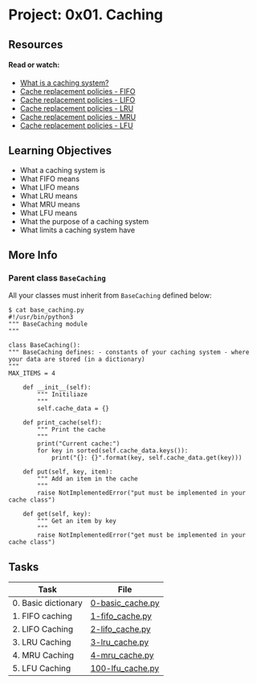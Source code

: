 # Project: 0x01. Caching

## Resources

#### Read or watch:

- [What is a caching system?](https://aws.amazon.com/caching/#:~:text=A%20cache's%20primary%20purpose%20is,is%20usually%20complete%20and%20durable.)
- [Cache replacement policies - FIFO](https://en.wikipedia.org/wiki/Cache_replacement_policies#First_In_First_Out_%28FIFO%29)
- [Cache replacement policies - LIFO](https://www.youtube.com/watch?v=7lxAfszjy68)
- [Cache replacement policies - LRU](https://www.youtube.com/watch?v=_Hh-NcdbHCY)
- [Cache replacement policies - MRU](https://www.youtube.com/watch?v=_Hh-NcdbHCY)
- [Cache replacement policies - LFU](https://www.youtube.com/watch?v=_Hh-NcdbHCY)

## Learning Objectives

- What a caching system is
- What FIFO means
- What LIFO means
- What LRU means
- What MRU means
- What LFU means
- What the purpose of a caching system
- What limits a caching system have

## More Info

### Parent class `BaseCaching`

All your classes must inherit from `BaseCaching` defined below:

```
$ cat base_caching.py
#!/usr/bin/python3
""" BaseCaching module
"""

class BaseCaching():
""" BaseCaching defines: - constants of your caching system - where your data are stored (in a dictionary)
"""
MAX_ITEMS = 4

    def __init__(self):
        """ Initiliaze
        """
        self.cache_data = {}

    def print_cache(self):
        """ Print the cache
        """
        print("Current cache:")
        for key in sorted(self.cache_data.keys()):
            print("{}: {}".format(key, self.cache_data.get(key)))

    def put(self, key, item):
        """ Add an item in the cache
        """
        raise NotImplementedError("put must be implemented in your cache class")

    def get(self, key):
        """ Get an item by key
        """
        raise NotImplementedError("get must be implemented in your cache class")
```

## Tasks

| Task                | File                                   |
| ------------------- | -------------------------------------- |
| 0. Basic dictionary | [0-basic_cache.py](./0-basic_cache.py) |
| 1. FIFO caching     | [1-fifo_cache.py](./1-fifo_cache.py)   |
| 2. LIFO Caching     | [2-lifo_cache.py](./2-lifo_cache.py)   |
| 3. LRU Caching      | [3-lru_cache.py](./3-lru_cache.py)     |
| 4. MRU Caching      | [4-mru_cache.py](./4-mru_cache.py)     |
| 5. LFU Caching      | [100-lfu_cache.py](./100-lfu_cache.py) |
